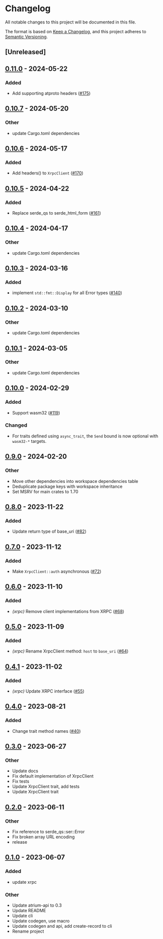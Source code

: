 # Changelog
All notable changes to this project will be documented in this file.

The format is based on [Keep a Changelog](https://keepachangelog.com/en/1.0.0/),
and this project adheres to [Semantic Versioning](https://semver.org/spec/v2.0.0.html).

## [Unreleased]

## [0.11.0](https://github.com/sugyan/atrium/compare/atrium-xrpc-v0.10.7...atrium-xrpc-v0.11.0) - 2024-05-22

### Added
- Add supporting atproto headers ([#175](https://github.com/sugyan/atrium/pull/175))

## [0.10.7](https://github.com/sugyan/atrium/compare/atrium-xrpc-v0.10.6...atrium-xrpc-v0.10.7) - 2024-05-20

### Other
- update Cargo.toml dependencies

## [0.10.6](https://github.com/sugyan/atrium/compare/atrium-xrpc-v0.10.5...atrium-xrpc-v0.10.6) - 2024-05-17

### Added
- Add headers() to `XrpcClient` ([#170](https://github.com/sugyan/atrium/pull/170))

## [0.10.5](https://github.com/sugyan/atrium/compare/atrium-xrpc-v0.10.4...atrium-xrpc-v0.10.5) - 2024-04-22

### Added
- Replace serde_qs to serde_html_form ([#161](https://github.com/sugyan/atrium/pull/161))

## [0.10.4](https://github.com/sugyan/atrium/compare/atrium-xrpc-v0.10.3...atrium-xrpc-v0.10.4) - 2024-04-17

### Other
- update Cargo.toml dependencies

## [0.10.3](https://github.com/sugyan/atrium/compare/atrium-xrpc-v0.10.2...atrium-xrpc-v0.10.3) - 2024-03-16

### Added
- implement `std::fmt::Display` for all Error types ([#140](https://github.com/sugyan/atrium/pull/140))

## [0.10.2](https://github.com/sugyan/atrium/compare/atrium-xrpc-v0.10.1...atrium-xrpc-v0.10.2) - 2024-03-10

### Other
- update Cargo.toml dependencies

## [0.10.1](https://github.com/sugyan/atrium/compare/atrium-xrpc-v0.10.0...atrium-xrpc-v0.10.1) - 2024-03-05

### Other
- update Cargo.toml dependencies

## [0.10.0](https://github.com/sugyan/atrium/compare/atrium-xrpc-v0.9.0...atrium-xrpc-v0.10.0) - 2024-02-29

### Added
- Support wasm32 ([#119](https://github.com/sugyan/atrium/pull/119))

### Changed
- For traits defined using `async_trait`, the `Send` bound is now optional with `wasm32-*` targets.

## [0.9.0](https://github.com/sugyan/atrium/compare/atrium-xrpc-v0.8.0...atrium-xrpc-v0.9.0) - 2024-02-20

### Other
- Move other dependencies into workspace dependencies table
- Deduplicate package keys with workspace inheritance
- Set MSRV for main crates to 1.70

## [0.8.0](https://github.com/sugyan/atrium/compare/atrium-xrpc-v0.7.0...atrium-xrpc-v0.8.0) - 2023-11-22

### Added
- Update return type of base_uri ([#82](https://github.com/sugyan/atrium/pull/82))

## [0.7.0](https://github.com/sugyan/atrium/compare/atrium-xrpc-v0.6.0...atrium-xrpc-v0.7.0) - 2023-11-12

### Added
- Make `XrpcClient::auth` asynchronous ([#72](https://github.com/sugyan/atrium/pull/72))

## [0.6.0](https://github.com/sugyan/atrium/compare/atrium-xrpc-v0.5.0...atrium-xrpc-v0.6.0) - 2023-11-10

### Added
- *(xrpc)* Remove client implementations from XRPC ([#68](https://github.com/sugyan/atrium/pull/68))

## [0.5.0](https://github.com/sugyan/atrium/compare/atrium-xrpc-v0.4.1...atrium-xrpc-v0.5.0) - 2023-11-09

### Added
- *(xrpc)* Rename XrpcClient method: `host` to `base_uri` ([#64](https://github.com/sugyan/atrium/pull/64))

## [0.4.1](https://github.com/sugyan/atrium/compare/atrium-xrpc-v0.4.0...atrium-xrpc-v0.4.1) - 2023-11-02

### Added
- *(xrpc)* Update XRPC interface ([#55](https://github.com/sugyan/atrium/pull/55))

## [0.4.0](https://github.com/sugyan/atrium/compare/atrium-xrpc-v0.3.0...atrium-xrpc-v0.4.0) - 2023-08-21

### Added
- Change trait method names ([#40](https://github.com/sugyan/atrium/pull/40))

## [0.3.0](https://github.com/sugyan/atrium/compare/atrium-xrpc-v0.2.0...atrium-xrpc-v0.3.0) - 2023-06-27

### Other
- Update docs
- Fix default implementation of XrpcClient
- Fix tests
- Update XrpcClient trait, add tests
- Update XrpcClient trait

## [0.2.0](https://github.com/sugyan/atrium/compare/atrium-xrpc-v0.1.0...atrium-xrpc-v0.2.0) - 2023-06-11

### Other
- Fix reference to serde_qs::ser::Error
- Fix broken array URL encoding
- release

## [0.1.0](https://github.com/sugyan/atrium/releases/tag/atrium-xrpc-v0.1.0) - 2023-06-07

### Added
- update xrpc

### Other
- Update atrium-api to 0.3
- Update README
- Update cli
- Update codegen, use macro
- Update codegen and api, add create-record to cli
- Rename project
